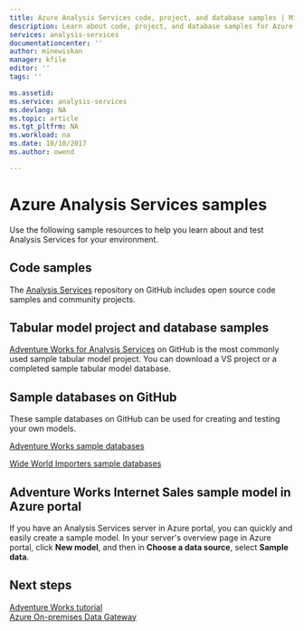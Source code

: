 ```yaml
---
title: Azure Analysis Services code, project, and database samples | Microsoft Docs
description: Learn about code, project, and database samples for Azure Analysis Services.
services: analysis-services
documentationcenter: ''
author: minewiskan
manager: kfile
editor: ''
tags: ''

ms.assetid: 
ms.service: analysis-services
ms.devlang: NA
ms.topic: article
ms.tgt_pltfrm: NA
ms.workload: na
ms.date: 10/10/2017
ms.author: owend

---
```

# Azure Analysis Services samples
Use the following sample resources to help you learn about and test Analysis Services for your environment.

## Code samples
The [Analysis Services](https://github.com/Microsoft/Analysis-Services) repository on GitHub includes open source code samples and community projects. 

## Tabular model project and database samples
[Adventure Works for Analysis Services](https://github.com/Microsoft/sql-server-samples/releases/tag/adventureworks-analysis-services) on GitHub is the most commonly used sample tabular model project. You can download a VS project or a completed sample tabular model database.


## Sample databases on GitHub
These sample databases on GitHub can be used for creating and testing your own models. 

[Adventure Works sample databases](https://github.com/Microsoft/sql-server-samples/releases/tag/adventureworks2014)

[Wide World Importers sample databases](https://github.com/Microsoft/sql-server-samples/releases/tag/wide-world-importers-v1.0)

## Adventure Works Internet Sales sample model in Azure portal
If you have an Analysis Services server in Azure portal, you can quickly and easily create a sample model. In your server's overview page in Azure portal, click **New model**, and then in **Choose a data source**, select **Sample data**.



## Next steps

[Adventure Works tutorial](/tutorials/aas-adventure-works-tutorial)   
[Azure On-premises Data Gateway](analysis-services-gateway.md)  

